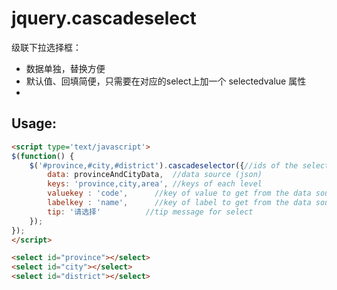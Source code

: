 # jquery.cascadeselect

级联下拉选择框：
* 数据单独，替换方便
* 默认值、回填简便，只需要在对应的select上加一个 selectedvalue 属性
* 

## Usage:

```html
<script type='text/javascript'>
$(function() {
	$('#province,#city,#district').cascadeselector({//ids of the select eg. $('#province,#city,#county')
		data: provinceAndCityData, 	//data source (json)
		keys: 'province,city,area',	//keys of each level
		valuekey : 'code',		//key of value to get from the data source
		labelkey : 'name',		//key of label to get from the data source
		tip: '请选择'			//tip message for select
	});
});
</script>

<select id="province"></select>
<select id="city"></select>
<select id="district"></select>
```
